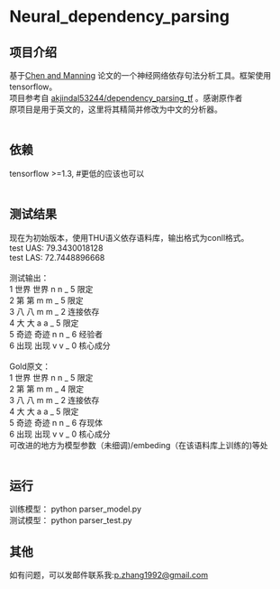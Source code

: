 # Neural_dependency_parsing

## 项目介绍 
基于[Chen and Manning](https://cs.stanford.edu/%7Edanqi/papers/emnlp2014.pdf) 论文的一个神经网络依存句法分析工具。框架使用tensorflow。<br>
项目参考自 [akjindal53244/dependency_parsing_tf](https://github.com/akjindal53244/dependency_parsing_tf) 。感谢原作者<br>
原项目是用于英文的，这里将其精简并修改为中文的分析器。<br>
<br>
## 依赖
tensorflow >=1.3, #更低的应该也可以<br>
<br>
## 测试结果
现在为初始版本，使用THU语义依存语料库，输出格式为conll格式。<br>
test UAS: 79.3430018128<br>
test LAS: 72.7448896668<br>
<br>
测试输出：<br>
1 世界 世界 n n _ 5 限定<br>
2 第 第 m m _ 5 限定<br>
3 八 八 m m _ 2 连接依存<br>
4 大 大 a a _ 5 限定<br>
5 奇迹 奇迹 n n _ 6 经验者<br>
6 出现 出现 v v _ 0 核心成分<br>
<br>
Gold原文：<br>
1   世界    世界    n   n   _   5   限定    <br>
2   第  第  m   m   _   4   限定    <br>
3   八  八  m   m   _   2   连接依存    <br>
4   大  大  a   a   _   5   限定    <br>
5   奇迹    奇迹    n   n   _   6   存现体  <br>
6   出现    出现    v   v   _   0   核心成分<br>
可改进的地方为模型参数（未细调)/embeding（在该语料库上训练的)等处<br>
<br>
## 运行
训练模型： python parser_model.py<br>
测试模型： python parser_test.py<br>
## 其他
如有问题，可以发邮件联系我:p.zhang1992@gmail.com
